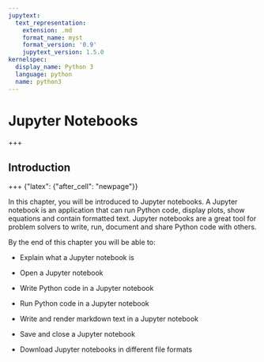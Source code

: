 ```yaml
---
jupytext:
  text_representation:
    extension: .md
    format_name: myst
    format_version: '0.9'
    jupytext_version: 1.5.0
kernelspec:
  display_name: Python 3
  language: python
  name: python3
---
```


# Jupyter Notebooks

+++

## Introduction

+++ {"latex": {"after_cell": "newpage"}}

In this chapter, you will be introduced to Jupyter notebooks. A Jupyter notebook is an application that can run Python code, display plots, show equations and contain formatted text.  Jupyter notebooks are a great tool for problem solvers to write, run, document and share Python code with others.

By the end of this chapter you will be able to:

 * Explain what a Jupyter notebook is

 * Open a Jupyter notebook

 * Write Python code in a Jupyter notebook

 * Run Python code in a Jupyter notebook

 * Write and render markdown text in a Jupyter notebook

 * Save and close a Jupyter notebook

 * Download Jupyter notebooks in different file formats


```{code-cell} ipython3

```
